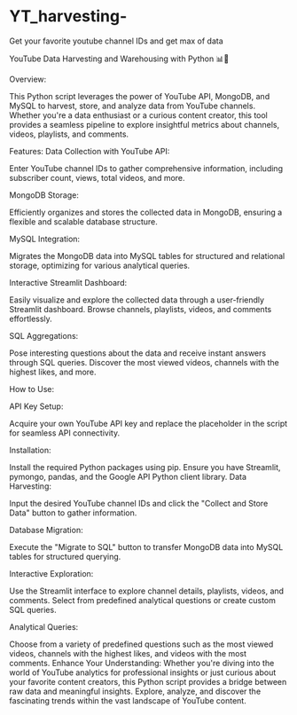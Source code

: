# YT_harvesting-
Get your favorite youtube channel IDs and get max of data  

YouTube Data Harvesting and Warehousing with Python 📊🐍

Overview:

This Python script leverages the power of YouTube API, MongoDB, and MySQL to harvest, store, and analyze data from YouTube channels. Whether you're a data enthusiast or a curious content creator, this tool provides a seamless pipeline to explore insightful metrics about channels, videos, playlists, and comments.

Features:
Data Collection with YouTube API:

Enter YouTube channel IDs to gather comprehensive information, including subscriber count, views, total videos, and more.

MongoDB Storage:

Efficiently organizes and stores the collected data in MongoDB, ensuring a flexible and scalable database structure.

MySQL Integration:

Migrates the MongoDB data into MySQL tables for structured and relational storage, optimizing for various analytical queries.

Interactive Streamlit Dashboard:

Easily visualize and explore the collected data through a user-friendly Streamlit dashboard. Browse channels, playlists, videos, and comments effortlessly.

SQL Aggregations:

Pose interesting questions about the data and receive instant answers through SQL queries. Discover the most viewed videos, channels with the highest likes, and more.

How to Use:

API Key Setup:

Acquire your own YouTube API key and replace the placeholder in the script for seamless API connectivity.

Installation:

Install the required Python packages using pip. Ensure you have Streamlit, pymongo, pandas, and the Google API Python client library.
Data Harvesting:

Input the desired YouTube channel IDs and click the "Collect and Store Data" button to gather information.

Database Migration:

Execute the "Migrate to SQL" button to transfer MongoDB data into MySQL tables for structured querying.

Interactive Exploration:

Use the Streamlit interface to explore channel details, playlists, videos, and comments. Select from predefined analytical questions or create custom SQL queries.

Analytical Queries:

Choose from a variety of predefined questions such as the most viewed videos, channels with the highest likes, and videos with the most comments.
Enhance Your Understanding:
Whether you're diving into the world of YouTube analytics for professional insights or just curious about your favorite content creators, this Python script provides a bridge between raw data and meaningful insights. Explore, analyze, and discover the fascinating trends within the vast landscape of YouTube content.




